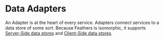 # Data Adapters

An Adapter is at the heart of every service.  Adapters connect services to a data store of some sort. Because Feathers is isomorphic, it supports [Server-Side data stores](adapters.server.md) and [Client-Side data stores](adapters.client.md).
